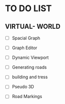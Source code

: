 # TO DO LIST

## VIRTUAL- WORLD
- [ ] Spacial Graph
- [ ] Graph Editor
- [ ] Dynamic Viewport
- [ ] Generating roads
- [ ] building and tress
- [ ] Pseudo 3D
- [ ] Road Markings

